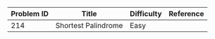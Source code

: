 | Problem ID | Title | Difficulty | Reference
| --- | --- | --- | ---
| 214 | Shortest Palindrome | Easy | 
